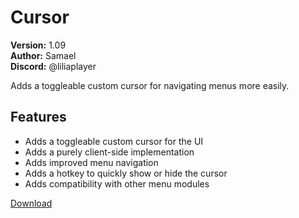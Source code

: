 # Cursor

**Version:** 1.09  
**Author:** Samael  
**Discord:** @liliaplayer  

Adds a toggleable custom cursor for navigating menus more easily.

## Features

- Adds a toggleable custom cursor for the UI
- Adds a purely client-side implementation
- Adds improved menu navigation
- Adds a hotkey to quickly show or hide the cursor
- Adds compatibility with other menu modules

[Download](https://github.com/LiliaFramework/Modules/raw/refs/heads/gh-pages/cursor.zip)
